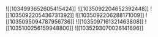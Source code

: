 ![[1034993652605415424]]
![[1035092204652392448]]
![[1035092205436731392]]
![[1035092206288171009]]
![[1035095094787956736]]
![[1035097161321463808]]
![[1035100256159948800]]
![[1035293070026141696]]
